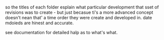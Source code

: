 so the titles of each folder esplain what particular development that sset of revisions was to create - but just becasue ti's a more advanced concept doesn't nean that' a time order they were create and developed in. date mdoieds are hinest and accurate.

see documentation for detailed halp as to what's what.